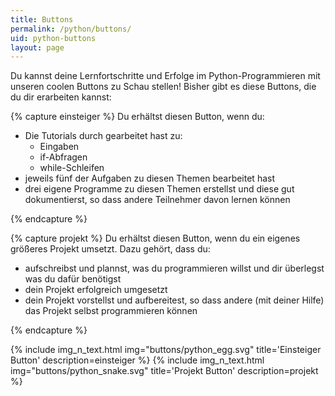 ```yaml
---
title: Buttons
permalink: /python/buttons/
uid: python-buttons
layout: page
---
```


Du kannst deine Lernfortschritte und Erfolge im Python-Programmieren mit unseren coolen Buttons zu Schau stellen! 
Bisher gibt es diese Buttons, die du dir erarbeiten kannst:

{% capture einsteiger %}
Du erhältst diesen Button, wenn du:

* Die Tutorials durch gearbeitet hast zu:
  * Eingaben
  * if-Abfragen
  * while-Schleifen
* jeweils fünf der Aufgaben zu diesen Themen bearbeitet hast
* drei eigene Programme zu diesen Themen erstellst und diese gut dokumentierst, so dass andere Teilnehmer davon lernen können

{% endcapture %}

{% capture projekt %}
Du erhältst diesen Button, wenn du ein eigenes größeres Projekt umsetzt. Dazu gehört, dass du:

* aufschreibst und plannst, was du programmieren willst und dir überlegst was du dafür benötigst
* dein Projekt erfolgreich umgesetzt
* dein Projekt vorstellst und aufbereitest, so dass andere (mit deiner Hilfe) das Projekt selbst programmieren können

{% endcapture %}

{% include  img_n_text.html img="buttons/python_egg.svg" title='Einsteiger Button' description=einsteiger  %}
{% include  img_n_text.html img="buttons/python_snake.svg" title='Projekt Button' description=projekt  %}